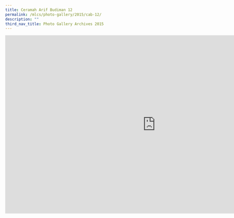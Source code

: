 ```yaml
---
title: Ceramah Arif Budiman 12
permalink: /mlcs/photo-gallery/2015/cab-12/
description: ""
third_nav_title: Photo Gallery Archives 2015
---
```

<iframe allowfullscreen="true" height="569" width="960" frameborder="0" src="https://docs.google.com/presentation/d/e/2PACX-1vQmxzRbWiKK6r68SWMw5tSeVSCUcmsAUnRj7PmAfyRhX6qDITt8LFimCO6usvbIZ1FJvx8D4DSh3Xnn/embed?start=true&amp;loop=true&amp;delayms=5000"></iframe>